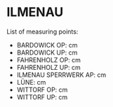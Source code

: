 # ILMENAU

List of measuring points:

* BARDOWICK OP: <Value topic="rivers/pegel-online/ILMENAU/BARDOWICK_OP/measurementValue"/> cm
* BARDOWICK UP: <Value topic="rivers/pegel-online/ILMENAU/BARDOWICK_UP/measurementValue"/> cm
* FAHRENHOLZ OP: <Value topic="rivers/pegel-online/ILMENAU/FAHRENHOLZ_OP/measurementValue"/> cm
* FAHRENHOLZ UP: <Value topic="rivers/pegel-online/ILMENAU/FAHRENHOLZ_UP/measurementValue"/> cm
* ILMENAU SPERRWERK AP: <Value topic="rivers/pegel-online/ILMENAU/ILMENAU_SPERRWERK_AP/measurementValue"/> cm
* LÜNE: <Value topic="rivers/pegel-online/ILMENAU/LÜNE/measurementValue"/> cm
* WITTORF OP: <Value topic="rivers/pegel-online/ILMENAU/WITTORF_OP/measurementValue"/> cm
* WITTORF UP: <Value topic="rivers/pegel-online/ILMENAU/WITTORF_UP/measurementValue"/> cm
